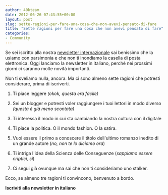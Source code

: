 ```yaml
---
author: 40kteam
date: 2012-06-26 07:43:55+00:00
layout: post
slug: sette-ragioni-per-fare-una-cosa-che-non-avevi-pensato-di-fare
title: "Sette ragioni per fare una cosa che non avevi pensato di fare"
categories:
- Community
---
```


Se sei iscritto alla nostra [newsletter internazionale](http://www.40kbooks.com) sai benissimo che la usiamo con parsimonia e che non ti inondiamo la casella di posta elettronica. Oggi lanciamo la newsletter in italiano, perché nei prossimi giorni ci saranno molte novità importanti.

Non ti sveliamo nulla, ancora. Ma ci sono almeno sette ragioni che potresti considerare, prima di iscriverti.

1. Ti piace leggere _(okok, questa era facile)_

2. Sei un blogger e potresti voler raggiungere i tuoi lettori in modo diverso _(questa è già meno scontata)_

3. Ti interessa il modo in cui sta cambiando la nostra cultura con il digitale

4. Ti piace la politica. O il mondo fashion. O la satira.

5. Vuoi essere il primo a conoscere il titolo dell'ultimo romanzo inedito di un grande autore (_no, non te lo diciamo ora_)

6. Ti intriga l'idea della Scienza delle Conseguenze (_sappiamo essere criptici, sì_)

7. Ci segui già ovunque ma sai che non ti consideriamo uno stalker.

Ecco, se almeno tre ragioni ti convincono, benvenuto a bordo.



**Iscriviti alla newsletter in italiano** 







